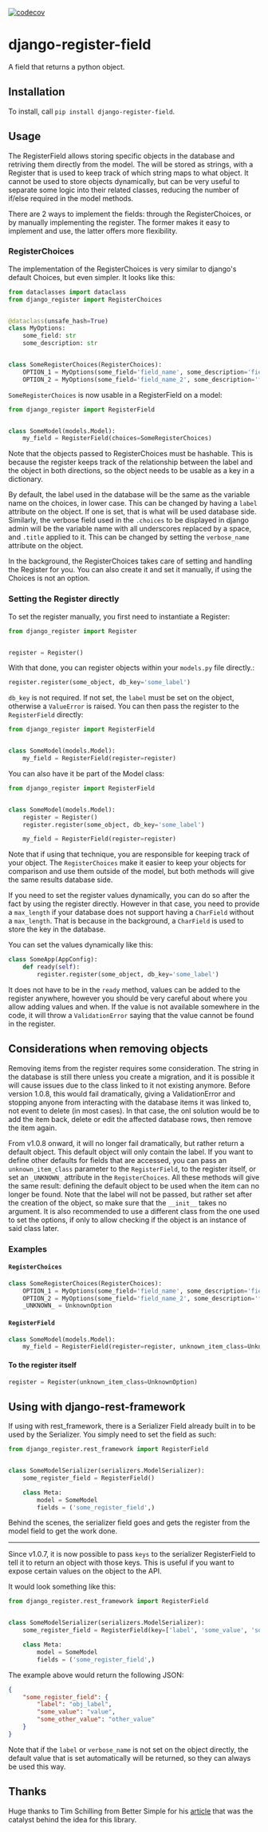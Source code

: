 [![codecov](https://codecov.io/gh/MaxDude132/django-register-field/graph/badge.svg?token=32HWMCV4JQ)](https://codecov.io/gh/MaxDude132/django-register-field)

# django-register-field

A field that returns a python object.

## Installation

To install, call `pip install django-register-field`.

## Usage

The RegisterField allows storing specific objects in the database and retriving them directly from the model. The will be stored as strings, with a Register that is used to keep track of which string maps to what object. It cannot be used to store objects dynamically, but can be very useful to separate some logic into their related classes, reducing the number of if/else required in the model methods.

There are 2 ways to implement the fields: through the RegisterChoices, or by manually implementing the register. The former makes it easy to implement and use, the latter offers more flexibility.

### RegisterChoices

The implementation of the RegisterChoices is very similar to django's default Choices, but even simpler. It looks like this:

``` python
from dataclasses import dataclass
from django_register import RegisterChoices


@dataclass(unsafe_hash=True)
class MyOptions:
    some_field: str
    some_description: str


class SomeRegisterChoices(RegisterChoices):
    OPTION_1 = MyOptions(some_field='field_name', some_description='field_description')
    OPTION_2 = MyOptions(some_field='field_name_2', some_description='field_description_2')

```

`SomeRegisterChoices` is now usable in a RegisterField on a model:

``` python
from django_register import RegisterField


class SomeModel(models.Model):
    my_field = RegisterField(choices=SomeRegisterChoices)

```

Note that the objects passed to RegisterChoices must be hashable. This is because the register keeps track of the relationship between the label and the object in both directions, so the object needs to be usable as a key in a dictionary.

By default, the label used in the database will be the same as the variable name on the choices, in lower case. This can be changed by having a `label` attribute on the object. If one is set, that is what will be used database side. Similarly, the verbose field used in the `.choices` to be displayed in django admin will be the variable name with all underscores replaced by a space, and `.title` applied to it. This can be changed by setting the `verbose_name` attribute on the object.

In the background, the RegisterChoices takes care of setting and handling the Register for you. You can also create it and set it manually, if using the Choices is not an option.

### Setting the Register directly

To set the register manually, you first need to instantiate a Register:

``` python
from django_register import Register


register = Register()

```

With that done, you can register objects within your `models.py` file directly.:

``` python
register.register(some_object, db_key='some_label')
```

`db_key` is not required. If not set, the `label` must be set on the object, otherwise a `ValueError` is raised. You can then pass the register to the `RegisterField` directly:

``` python
from django_register import RegisterField


class SomeModel(models.Model):
    my_field = RegisterField(register=register)
```

You can also have it be part of the Model class:

``` python
from django_register import RegisterField


class SomeModel(models.Model):
    register = Register()
    register.register(some_object, db_key='some_label')

    my_field = RegisterField(register=register)
```

Note that if using that technique, you are responsible for keeping track of your object. The `RegisterChoices` make it easier to keep your objects for comparison and use them outside of the model, but both methods will give the same results database side.

If you need to set the register values dynamically, you can do so after the fact by using the register directly. However in that case, you need to provide a `max_length` if your database does not support having a `CharField` without a `max_length`. That is because in the background, a `CharField` is used to store the key in the database.

You can set the values dynamically like this:

``` python
class SomeApp(AppConfig):
    def ready(self):
        register.register(some_object, db_key='some_label')
```

It does not have to be in the `ready` method, values can be added to the register anywhere, however you should be very careful about where you allow adding values and when. If the value is not available somewhere in the code, it will throw a `ValidationError` saying that the value cannot be found in the register.

## Considerations when removing objects

Removing items from the register requires some consideration. The string in the database is still there unless you create a migration, and it is possible it will cause issues due to the class linked to it not existing anymore. Before version 1.0.8, this would fail dramatically, giving a ValidationError and stopping anyone from interacting with the database items it was linked to, not event to delete (in most cases). In that case, the onl solution would be to add the item back, delete or edit the affected database rows, then remove the item again.

From v1.0.8 onward, it will no longer fail dramatically, but rather return a default object. This default object will only contain the label. If you want to define other defaults for fields that are accessed, you can pass an `unknown_item_class` parameter to the `RegisterField`, to the register itself, or set an `_UNKNOWN_` attribute in the `RegisterChoices`. All these methods will give the same result: defining the default object to be used when the item can no longer be found. Note that the label will not be passed, but rather set after the creation of the object, so make sure that the `__init__` takes no argument. It is also recommended to use a different class from the one used to set the options, if only to allow checking if the object is an instance of said class later.

### Examples

#### `RegisterChoices`

``` python
class SomeRegisterChoices(RegisterChoices):
    OPTION_1 = MyOptions(some_field='field_name', some_description='field_description')
    OPTION_2 = MyOptions(some_field='field_name_2', some_description='field_description_2')
    _UNKNOWN_ = UnknownOption
```

#### `RegisterField`

``` python
class SomeModel(models.Model):
    my_field = RegisterField(register=register, unknown_item_class=UnknownOption)
```

#### To the register itself

``` python
register = Register(unknown_item_class=UnknownOption)
```

## Using with django-rest-framework

If using with rest_framework, there is a Serializer Field already built in to be used by the Serializer. You simply need to set the field as such:

``` python
from django_register.rest_framework import RegisterField


class SomeModelSerializer(serializers.ModelSerializer):
    some_register_field = RegisterField()

    class Meta:
        model = SomeModel
        fields = ('some_register_field',)
```

Behind the scenes, the serializer field goes and gets the register from the model field to get the work done.

---

Since v1.0.7, it is now possible to pass `keys` to the serializer RegisterField to tell it to return an object with those keys. This is useful if you want to expose certain values on the object to the API.

It would look something like this:

``` python
from django_register.rest_framework import RegisterField


class SomeModelSerializer(serializers.ModelSerializer):
    some_register_field = RegisterField(key=['label', 'some_value', 'some_other_value'])

    class Meta:
        model = SomeModel
        fields = ('some_register_field',)
```

The example above would return the following JSON:

``` JSON
{
    "some_register_field": {
        "label": "obj_label",
        "some_value": "value",
        "some_other_value": "other_value"
    }
}
```

Note that if the `label` or `verbose_name` is not set on the object directly, the default value that is set automatically will be returned, so they can always be used this way.

## Thanks

Huge thanks to Tim Schilling from Better Simple for his [article](https://www.better-simple.com/django/2023/10/03/registerfields-in-django/) that was the catalyst behind the idea for this library.
